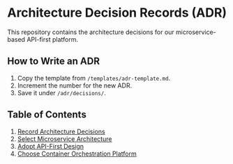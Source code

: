 # Architecture Decision Records (ADR)

This repository contains the architecture decisions for our microservice-based API-first platform.

## How to Write an ADR

1. Copy the template from `/templates/adr-template.md`.
2. Increment the number for the new ADR.
3. Save it under `/adr/decisions/`.

## Table of Contents

1. [Record Architecture Decisions](decisions/0001-record-architecture-decisions.md)
2. [Select Microservice Architecture](decisions/0002-select-microservice-architecture.md)
3. [Adopt API-First Design](decisions/0003-adopt-api-first-design.md)
4. [Choose Container Orchestration Platform](decisions/0004-choose-container-orchestration-platform.md)
